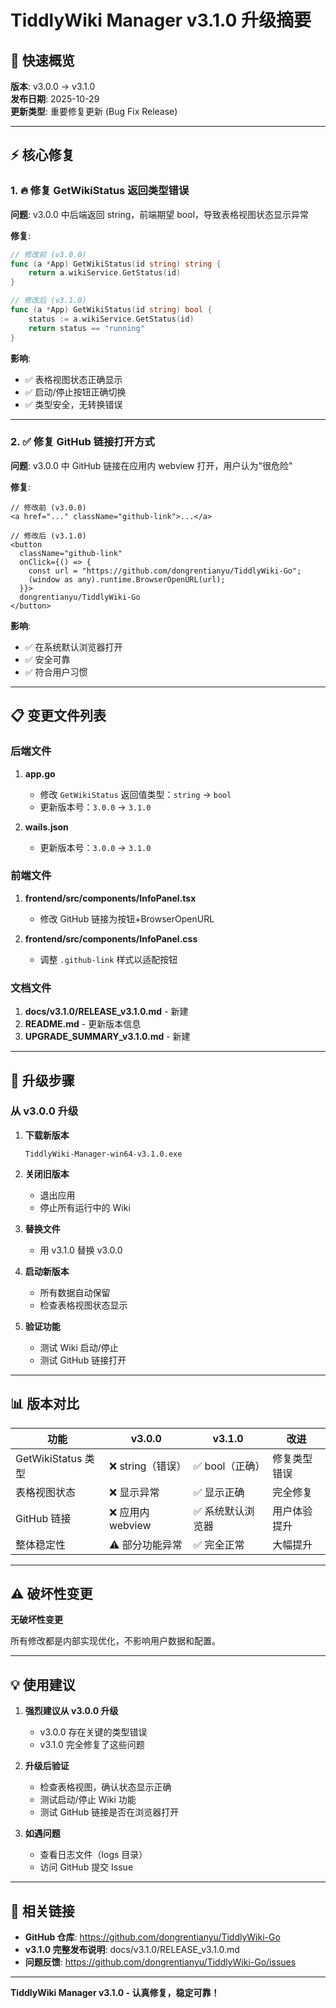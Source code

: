 # TiddlyWiki Manager v3.1.0 升级摘要

## 🚀 快速概览

**版本**: v3.0.0 → v3.1.0  
**发布日期**: 2025-10-29  
**更新类型**: 重要修复更新 (Bug Fix Release)

---

## ⚡ 核心修复

### 1. 🔥 修复 GetWikiStatus 返回类型错误

**问题**: v3.0.0 中后端返回 string，前端期望 bool，导致表格视图状态显示异常

**修复**:

```go
// 修改前 (v3.0.0)
func (a *App) GetWikiStatus(id string) string {
    return a.wikiService.GetStatus(id)
}

// 修改后 (v3.1.0)
func (a *App) GetWikiStatus(id string) bool {
    status := a.wikiService.GetStatus(id)
    return status == "running"
}
```

**影响**:

- ✅ 表格视图状态正确显示
- ✅ 启动/停止按钮正确切换
- ✅ 类型安全，无转换错误

---

### 2. ✅ 修复 GitHub 链接打开方式

**问题**: v3.0.0 中 GitHub 链接在应用内 webview 打开，用户认为"很危险"

**修复**:

```tsx
// 修改前 (v3.0.0)
<a href="..." className="github-link">...</a>

// 修改后 (v3.1.0)
<button
  className="github-link"
  onClick={() => {
    const url = "https://github.com/dongrentianyu/TiddlyWiki-Go";
    (window as any).runtime.BrowserOpenURL(url);
  }}>
  dongrentianyu/TiddlyWiki-Go
</button>
```

**影响**:

- ✅ 在系统默认浏览器打开
- ✅ 安全可靠
- ✅ 符合用户习惯

---

## 📋 变更文件列表

### 后端文件

1. **app.go**

   - 修改 `GetWikiStatus` 返回值类型：`string` → `bool`
   - 更新版本号：`3.0.0` → `3.1.0`

2. **wails.json**
   - 更新版本号：`3.0.0` → `3.1.0`

### 前端文件

1. **frontend/src/components/InfoPanel.tsx**

   - 修改 GitHub 链接为按钮+BrowserOpenURL

2. **frontend/src/components/InfoPanel.css**
   - 调整 `.github-link` 样式以适配按钮

### 文档文件

1. **docs/v3.1.0/RELEASE_v3.1.0.md** - 新建
2. **README.md** - 更新版本信息
3. **UPGRADE_SUMMARY_v3.1.0.md** - 新建

---

## 🔄 升级步骤

### 从 v3.0.0 升级

1. **下载新版本**

   ```
   TiddlyWiki-Manager-win64-v3.1.0.exe
   ```

2. **关闭旧版本**

   - 退出应用
   - 停止所有运行中的 Wiki

3. **替换文件**

   - 用 v3.1.0 替换 v3.0.0

4. **启动新版本**

   - 所有数据自动保留
   - 检查表格视图状态显示

5. **验证功能**
   - 测试 Wiki 启动/停止
   - 测试 GitHub 链接打开

---

## 📊 版本对比

| 功能               | v3.0.0            | v3.1.0            | 改进         |
| ------------------ | ----------------- | ----------------- | ------------ |
| GetWikiStatus 类型 | ❌ string（错误） | ✅ bool（正确）   | 修复类型错误 |
| 表格视图状态       | ❌ 显示异常       | ✅ 显示正确       | 完全修复     |
| GitHub 链接        | ❌ 应用内 webview | ✅ 系统默认浏览器 | 用户体验提升 |
| 整体稳定性         | ⚠️ 部分功能异常   | ✅ 完全正常       | 大幅提升     |

---

## ⚠️ 破坏性变更

**无破坏性变更**

所有修改都是内部实现优化，不影响用户数据和配置。

---

## 💡 使用建议

1. **强烈建议从 v3.0.0 升级**

   - v3.0.0 存在关键的类型错误
   - v3.1.0 完全修复了这些问题

2. **升级后验证**

   - 检查表格视图，确认状态显示正确
   - 测试启动/停止 Wiki 功能
   - 测试 GitHub 链接是否在浏览器打开

3. **如遇问题**
   - 查看日志文件（logs 目录）
   - 访问 GitHub 提交 Issue

---

## 📝 相关链接

- **GitHub 仓库**: https://github.com/dongrentianyu/TiddlyWiki-Go
- **v3.1.0 完整发布说明**: docs/v3.1.0/RELEASE_v3.1.0.md
- **问题反馈**: https://github.com/dongrentianyu/TiddlyWiki-Go/issues

---

**TiddlyWiki Manager v3.1.0 - 认真修复，稳定可靠！**
